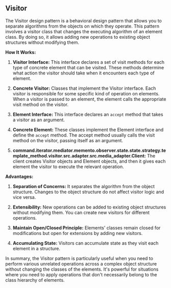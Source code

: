 ## Visitor

The Visitor design pattern is a behavioral design pattern that allows you to separate algorithms from the objects on which they operate. This pattern involves a visitor class that changes the executing algorithm of an element class. By doing so, it allows adding new operations to existing object structures without modifying them.

**How It Works:**

1. **Visitor Interface:** This interface declares a set of visit methods for each type of concrete element that can be visited. These methods determine what action the visitor should take when it encounters each type of element.

2. **Concrete Visitor:** Classes that implement the Visitor interface. Each visitor is responsible for some specific kind of operation on elements. When a visitor is passed to an element, the element calls the appropriate visit method on the visitor.

3. **Element Interface:** This interface declares an `accept` method that takes a visitor as an argument.

4. **Concrete Element:** These classes implement the Element interface and define the `accept` method. The accept method usually calls the visit method on the visitor, passing itself as an argument.

5. **command.iterator.mediator.memento.observer.state.state.strategy.template_method.visitor.src.adapter.src.media_adapter.Client:** The client creates Visitor objects and Element objects, and then it gives each element the visitor to execute the relevant operation.

**Advantages:**

1. **Separation of Concerns:** It separates the algorithm from the object structure. Changes to the object structure do not affect visitor logic and vice versa.

2. **Extensibility:** New operations can be added to existing object structures without modifying them. You can create new visitors for different operations.

3. **Maintain Open/Closed Principle:** Elements' classes remain closed for modifications but open for extensions by adding new visitors.

4. **Accumulating State:** Visitors can accumulate state as they visit each element in a structure.

In summary, the Visitor pattern is particularly useful when you need to perform various unrelated operations across a complex object structure without changing the classes of the elements. It's powerful for situations where you need to apply operations that don't necessarily belong to the class hierarchy of elements.